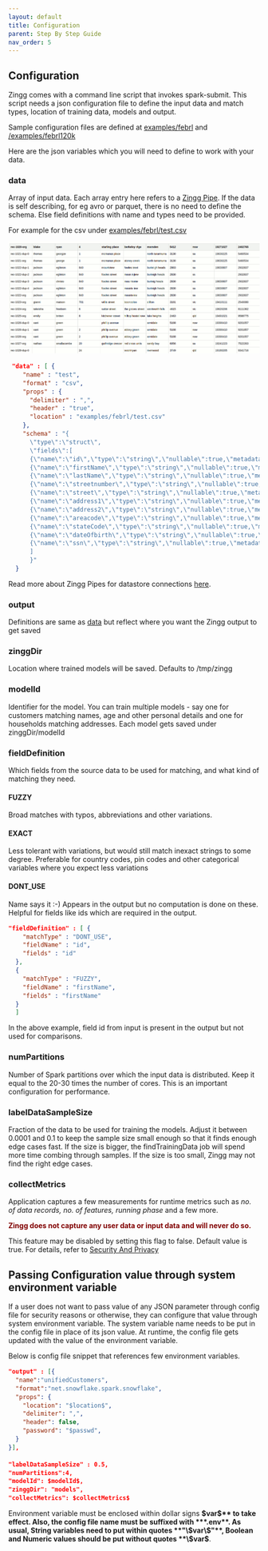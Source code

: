 ```yaml
---
layout: default
title: Configuration
parent: Step By Step Guide
nav_order: 5
---
```

## Configuration

 Zingg comes with a command line script that invokes spark-submit. This script needs a json configuration file to define the input data and match types, location of training data, models and output. 

Sample configuration files are defined at [examples/febrl](https://github.com/zinggAI/zingg/tree/main/examples/febrl) and [/examples/febrl120k](https://github.com/zinggAI/zingg/tree/main/examples/febrl120k)

Here are the json variables which you will need to define to work with your data.

### data

Array of input data. Each array entry here refers to a [Zingg Pipe](../dataSourcesAndSinks/pipes.md). If the data is self describing, for eg avro or parquet, there is no need to define the schema. Else field definitions with name and types need to be provided.

For example for the csv under [examples/febrl/test.csv](/examples/febrl/test.csv)

![febrl](/assets/febrl.gif)

```json
 "data" : [ {
    "name" : "test",
    "format" : "csv",
    "props" : {
      "delimiter" : ",",
      "header" : "true",
      "location" : "examples/febrl/test.csv"
    },
    "schema" : "{
      \"type\":\"struct\",
      \"fields\":[
      {\"name\":\"id\",\"type\":\"string\",\"nullable\":true,\"metadata\":{}},
      {\"name\":\"firstName\",\"type\":\"string\",\"nullable\":true,\"metadata\":{}},
      {\"name\":\"lastName\",\"type\":\"string\",\"nullable\":true,\"metadata\":{}},
      {\"name\":\"streetnumber\",\"type\":\"string\",\"nullable\":true,\"metadata\":{}},
      {\"name\":\"street\",\"type\":\"string\",\"nullable\":true,\"metadata\":{}},
      {\"name\":\"address1\",\"type\":\"string\",\"nullable\":true,\"metadata\":{}},
      {\"name\":\"address2\",\"type\":\"string\",\"nullable\":true,\"metadata\":{}},
      {\"name\":\"areacode\",\"type\":\"string\",\"nullable\":true,\"metadata\":{}},
      {\"name\":\"stateCode\",\"type\":\"string\",\"nullable\":true,\"metadata\":{}},
      {\"name\":\"dateOfbirth\",\"type\":\"string\",\"nullable\":true,\"metadata\":{}},
      {\"name\":\"ssn\",\"type\":\"string\",\"nullable\":true,\"metadata\":{}}
      ]
      }"
  }
```

Read more about Zingg Pipes for datastore connections [here](../dataSourcesAndSinks/pipes.md). 

### output
Definitions are same as [data](#data) but reflect where you want the Zingg output to get saved

### zinggDir

Location where trained models will be saved. Defaults to /tmp/zingg

### modelId 

Identifier for the model. You can train multiple models - say one for customers matching names, age and other personal details and one for households matching addresses. Each model gets saved under zinggDir/modelId

### fieldDefinition

Which fields from the source data to be used for matching, and what kind of matching they need. 

#### FUZZY 
Broad matches with typos, abbreviations and other variations. 

#### EXACT 
Less tolerant with variations, but would still match inexact strings to some degree. Preferable for country codes, pin codes and other categorical variables where you expect less variations

#### DONT_USE
Name says it :-) Appears in the output but no computation is done on these. Helpful for fields like ids which are required in the output.


````json
"fieldDefinition" : [ {
    "matchType" : "DONT_USE",
    "fieldName" : "id",
    "fields" : "id"
  },
  { 
    "matchType" : "FUZZY",
    "fieldName" : "firstName",
    "fields" : "firstName"
  }
  ]
````

In the above example, field id from input is present in the output but not used for comparisons.   

### numPartitions
Number of Spark partitions over which the input data is distributed. Keep it equal to the 20-30 times the number of cores. This is an important configuration for performance.

### labelDataSampleSize
Fraction of the data to be used for training the models. Adjust it between 0.0001 and 0.1 to keep the sample size small enough so that it finds enough edge cases fast. If the size is bigger, the findTrainingData job will spend more time combing through samples. If the size is too small, Zingg may not find the right edge cases. 

### collectMetrics
Application captures a few measurements for runtime metrics such as *no. of data records, no. of features, running phase* and a few more. 

<span style="color:maroon">**Zingg does not capture any user data or input data and will never do so.**</span>

This feature may be disabled by setting this flag to false. Default value is true. For details, refer to [Security And Privacy](../security.md)

## Passing Configuration value through system environment variable
If a user does not want to pass value of any JSON parameter through config file for security reasons or otherwise, they can configure that value through system environment variable. The system variable name needs to be put in the config file in place of its json value. At runtime, the config file gets updated with the value of the environment variable.

Below is config file snippet that references few environment variables. 
````json
"output" : [{
  "name":"unifiedCustomers", 
  "format":"net.snowflake.spark.snowflake",
  "props": {
    "location": "$location$",
    "delimiter": ",",
    "header": false,				
    "password": "$passwd",					
  }
}],

"labelDataSampleSize" : 0.5,
"numPartitions":4,
"modelId": $modelId$,
"zinggDir": "models",
"collectMetrics": $collectMetrics$
````
Environment variable must be enclosed within dollar signs **\$var$** to take effect. Also, the config file name must be suffixed with ***.env**. As usual, String variables need to put within quotes **"\$var\$"**, Boolean and Numeric values should be put without quotes **\$var$**.

